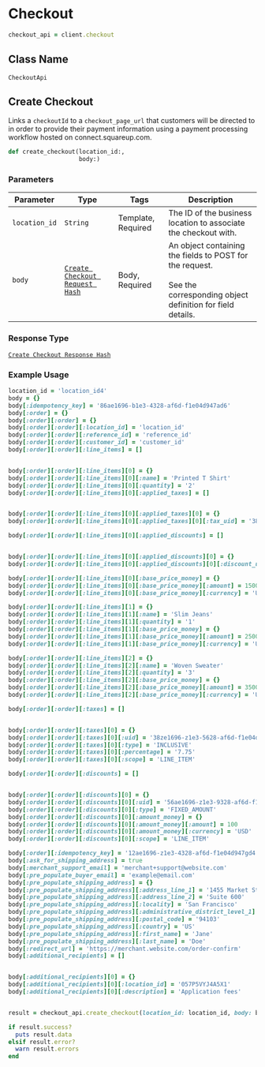 # Checkout

```ruby
checkout_api = client.checkout
```

## Class Name

`CheckoutApi`

## Create Checkout

Links a `checkoutId` to a `checkout_page_url` that customers will
be directed to in order to provide their payment information using a
payment processing workflow hosted on connect.squareup.com.

```ruby
def create_checkout(location_id:,
                    body:)
```

### Parameters

| Parameter | Type | Tags | Description |
|  --- | --- | --- | --- |
| `location_id` | `String` | Template, Required | The ID of the business location to associate the checkout with. |
| `body` | [`Create Checkout Request Hash`](/doc/models/create-checkout-request.md) | Body, Required | An object containing the fields to POST for the request.<br><br>See the corresponding object definition for field details. |

### Response Type

[`Create Checkout Response Hash`](/doc/models/create-checkout-response.md)

### Example Usage

```ruby
location_id = 'location_id4'
body = {}
body[:idempotency_key] = '86ae1696-b1e3-4328-af6d-f1e04d947ad6'
body[:order] = {}
body[:order][:order] = {}
body[:order][:order][:location_id] = 'location_id'
body[:order][:order][:reference_id] = 'reference_id'
body[:order][:order][:customer_id] = 'customer_id'
body[:order][:order][:line_items] = []


body[:order][:order][:line_items][0] = {}
body[:order][:order][:line_items][0][:name] = 'Printed T Shirt'
body[:order][:order][:line_items][0][:quantity] = '2'
body[:order][:order][:line_items][0][:applied_taxes] = []


body[:order][:order][:line_items][0][:applied_taxes][0] = {}
body[:order][:order][:line_items][0][:applied_taxes][0][:tax_uid] = '38ze1696-z1e3-5628-af6d-f1e04d947fg3'

body[:order][:order][:line_items][0][:applied_discounts] = []


body[:order][:order][:line_items][0][:applied_discounts][0] = {}
body[:order][:order][:line_items][0][:applied_discounts][0][:discount_uid] = '56ae1696-z1e3-9328-af6d-f1e04d947gd4'

body[:order][:order][:line_items][0][:base_price_money] = {}
body[:order][:order][:line_items][0][:base_price_money][:amount] = 1500
body[:order][:order][:line_items][0][:base_price_money][:currency] = 'USD'

body[:order][:order][:line_items][1] = {}
body[:order][:order][:line_items][1][:name] = 'Slim Jeans'
body[:order][:order][:line_items][1][:quantity] = '1'
body[:order][:order][:line_items][1][:base_price_money] = {}
body[:order][:order][:line_items][1][:base_price_money][:amount] = 2500
body[:order][:order][:line_items][1][:base_price_money][:currency] = 'USD'

body[:order][:order][:line_items][2] = {}
body[:order][:order][:line_items][2][:name] = 'Woven Sweater'
body[:order][:order][:line_items][2][:quantity] = '3'
body[:order][:order][:line_items][2][:base_price_money] = {}
body[:order][:order][:line_items][2][:base_price_money][:amount] = 3500
body[:order][:order][:line_items][2][:base_price_money][:currency] = 'USD'

body[:order][:order][:taxes] = []


body[:order][:order][:taxes][0] = {}
body[:order][:order][:taxes][0][:uid] = '38ze1696-z1e3-5628-af6d-f1e04d947fg3'
body[:order][:order][:taxes][0][:type] = 'INCLUSIVE'
body[:order][:order][:taxes][0][:percentage] = '7.75'
body[:order][:order][:taxes][0][:scope] = 'LINE_ITEM'

body[:order][:order][:discounts] = []


body[:order][:order][:discounts][0] = {}
body[:order][:order][:discounts][0][:uid] = '56ae1696-z1e3-9328-af6d-f1e04d947gd4'
body[:order][:order][:discounts][0][:type] = 'FIXED_AMOUNT'
body[:order][:order][:discounts][0][:amount_money] = {}
body[:order][:order][:discounts][0][:amount_money][:amount] = 100
body[:order][:order][:discounts][0][:amount_money][:currency] = 'USD'
body[:order][:order][:discounts][0][:scope] = 'LINE_ITEM'

body[:order][:idempotency_key] = '12ae1696-z1e3-4328-af6d-f1e04d947gd4'
body[:ask_for_shipping_address] = true
body[:merchant_support_email] = 'merchant+support@website.com'
body[:pre_populate_buyer_email] = 'example@email.com'
body[:pre_populate_shipping_address] = {}
body[:pre_populate_shipping_address][:address_line_1] = '1455 Market St.'
body[:pre_populate_shipping_address][:address_line_2] = 'Suite 600'
body[:pre_populate_shipping_address][:locality] = 'San Francisco'
body[:pre_populate_shipping_address][:administrative_district_level_1] = 'CA'
body[:pre_populate_shipping_address][:postal_code] = '94103'
body[:pre_populate_shipping_address][:country] = 'US'
body[:pre_populate_shipping_address][:first_name] = 'Jane'
body[:pre_populate_shipping_address][:last_name] = 'Doe'
body[:redirect_url] = 'https://merchant.website.com/order-confirm'
body[:additional_recipients] = []


body[:additional_recipients][0] = {}
body[:additional_recipients][0][:location_id] = '057P5VYJ4A5X1'
body[:additional_recipients][0][:description] = 'Application fees'


result = checkout_api.create_checkout(location_id: location_id, body: body)

if result.success?
  puts result.data
elsif result.error?
  warn result.errors
end
```

